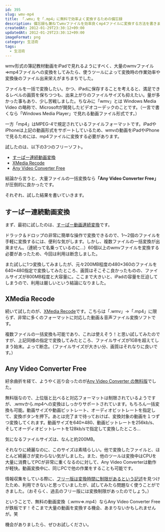 ```yaml
---
id: 395
slug: wmv-mp4
title: 「.wmv」を「.mp4」に無料で効率よく変換するための備忘録
description: 備忘録も兼ねてwmvファイルを効率良くmp4ファイルに変換する方法を書きます。有料ツールは使わず、無料ツールで実現しています。  
createdAt: 2012-01-29T23:30:12+09:00
updatedAt: 2012-01-29T23:30:12+09:00
imageFormat: png
category: 生活術
tags:
  - 生活術
---
```


wmv形式の簿記教材動画をiPadで見れるようにすべく、大量のwmvファイル⇒mp4ファイルへの変換をしてみたら、使うツールによって変換時の作業効率や変換後のファイル出来栄えがまちまちでした。

ファイルを一括で変換したい。かつ、iPadに保存することを考えると、満足できるレベルの画質を保ちつつも、出来上がりのファイルサイズも抑えたい。量が多かった事もあり、少し苦戦しました。ちなみに「wmv」とは Windows Media Video の略称で、Microsoftが開発したビデオコーデックのことです。（一言で書くなら「Windows Media Player」で見れる動画ファイル形式です。）

一方「mp4」はMPEG-4で規定されているファイルフォーマットです。iPadやiPhoneは上記の動画形式をサポートしているため、wmvの動画をiPadやiPhoneで見るためには、mp4ファイルに変換する必要があります。

試したのは、以下の3つのフリーソフト。

* <a href="http://www.vector.co.jp/soft/winnt/art/se476647.html" target="_blank">すーぱー連続動画変換</a>
* <a href="http://www.xmedia-recode.de/download.html" target="_blank">XMedia Recode</a>
* <a href="http://jp.any-video-converter.com/any-video-converter-free.php" target="_blank">Any Video Converter Free</a>

結論から言うと、大量ファイルの一括変換なら<strong>「Any Video Converter Free」</strong>が圧倒的に良かったです。

それぞれ、試した結果を書いていきます。

## すーぱー連続動画変換

<capture-image article-id="395" img-file-name="20120129_superdoga.png" caption="すーぱー連続動画変換"></capture-image>

まず、最初に試したのは、<a href="http://www.vector.co.jp/soft/winnt/art/se476647.html" target="_blank">すーぱー動画連続変換</a>です。

ドラック＆ドロップの非常に簡単な操作で変換できるので、1～2個のファイルを手軽に変換するには、便利な気がします。しかし、複数ファイルの一括変換が出来ません。（連続って名乗っているのに…）60個以上のwmvファイルを変換する必要があったため、今回は利用は断念しました。

また試しに1つ変換してみましたが、元々200MB程度の480×360のファイルを640×480指定で変換してみたところ、画質はそこそこ良かったものの、ファイルサイズが800MB程度と大容量に。ここまで大きいと、iPadの容量を圧迫してしまうので、利用は厳しいという結論になりました。

## XMedia Recode

<capture-image article-id="395" img-file-name="20120129_xmediarecode.jpg" caption="Xmedia Recode"></capture-image>

続いて試したのが、<a href="http://www.xmedia-recode.de/download.html" target="_blank">XMedia Recode</a>です。こちらは「.wmv」→「.mp4」に限らず、非常に多くのフォーマットに対応した動画＆音声ファイル変換ソフトです。

複数ファイルの一括変換も可能であり、これは使えそう！と思い試してみたのですが、上記同様の指定で変換してみたところ、ファイルサイズが1GBを超えてしまう始末。よって断念。（ファイルサイズが大きい分、画質はそれなりに良いです。）

## Any Video Converter Free

<capture-image article-id="395" img-file-name="20120129_avc-freeversion-left.jpg" caption="Any Video Converter Free"></capture-image>

紆余曲折を経て、ようやく巡り会ったのが<a href="http://jp.any-video-converter.com/any-video-converter-free.php" target="_blank">Any Video Converter の無料版</a>でした。

無料版なので、上位版と比べると対応フォーマットは制限されているようですが、.wmvから.mp4への変換はしっかりサポートされています。もちろん一括変換も可能。動画サイズや動画ビットレート、オーディオビットレートを指定して、変換ボタンを押下。あとは完了まで待っておけば、変換対象の動画を１つずつ変換してくれます。動画サイズを640×480、動画ビットレートを256kb/s、そしてオーディオビットレートを128kb/sで指定して変換したところ…

気になるファイルサイズは、なんと約200MB。

それなりに綺麗なのに、このサイズは素晴らしい。他で変換したファイルと、ほとんど綺麗さが変わらない気がしました。また、他のツールは変換中はCPUを大量に消費してPCが非常に重くなるのに対して、Any Video Converterは動作が軽快。動画変換中に、同じPCで他の作業をすることも可能です。

情報収集をしている際に、<a href="http://www.anvsoft.jp/support.html" target="_blank">フリー版は変換時間に制限があるという記述</a>を見つけたため、利用できないと思っていましたが、試してみたら問題なく使うことができました。（おそらく、過去のフリー版には変換制限があったのでしょう。）

ということで、無料の動画変換（.wmv⇒.mp4）ならAny Video Converter Free が鉄板です！そこまで大量の動画を変換する機会、あまりないかもしれませんが。笑

機会がありましたら、ぜひお試しください。
